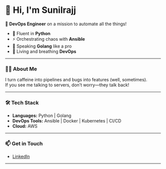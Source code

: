 # 👋 Hi, I'm Sunilrajj

🚀 **DevOps Engineer** on a mission to automate all the things!

- 🐍 Fluent in **Python**
- ⚡ Orchestrating chaos with **Ansible**
- 🦾 Speaking **Golang** like a pro
- 🔧 Living and breathing **DevOps**

---

### 👨‍💻 About Me

I turn caffeine into pipelines and bugs into features (well, sometimes).  
If you see me talking to servers, don’t worry—they talk back!

---

### 🛠️ Tech Stack

- **Languages:** Python | Golang
- **DevOps Tools:** Ansible | Docker | Kubernetes | CI/CD
- **Cloud:** AWS

---

### 📫 Get in Touch

- [LinkedIn](https://www.linkedin.com/in/sunil-raj-253794104)

---

<!-- Add any favorite projects or fun facts below! -->
